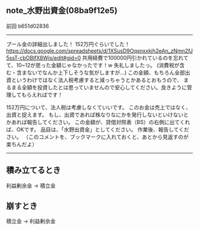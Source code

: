note_水野出資金(08ba9f12e5)
---

前回 b651d02836

---

プール金の詳細出しました！ 152万円ぐらいでした！
https://docs.google.com/spreadsheets/d/1XSusD9Oqsnxxkjh2eAn_zNmn2fJ5ssT-cbOBlfX8Wjs/edit#gid=0
共用経費で100000円引かれているのを忘れてて、10~12が思った金額じゃなかったです！w 失礼しましたっ。
(消費税が含む・含まないでなんか上下しそうな気がしますが…)
この金額、もちろん全部出資というわけではなく法人税考慮すると減っちゃうとかあるとおもうので、
まるまる全額を投資したとは思っていませんので安心してください。良きように管理してもらえればです！


152万円について、法人税は考慮しなくていいです。
このお金は売上ではなく、出資と捉えます。
もし、出資であれば株なりなにかを発行しないといけないとかあれば報告してください。
この金額が、貸借対照表（BS）の右側に出てくれば、OKです。
品目は、「水野出資金」としてください。
作業後、報告してください。
（このコメントを、ブックマークに入れておくと、あとから見返すのが楽ちんだよ）

---

## 積み立てるとき
利益剰余金 → 積立金

## 崩すとき
積立金 → 利益剰余金


